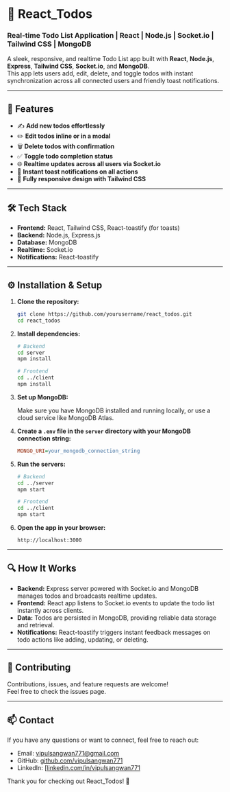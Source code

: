 # 📝 React_Todos

### Real-time Todo List Application | React | Node.js | Socket.io | Tailwind CSS | MongoDB

A sleek, responsive, and realtime Todo List app built with **React**, **Node.js**, **Express**, **Tailwind CSS**, **Socket.io**, and **MongoDB**.  
This app lets users add, edit, delete, and toggle todos with instant synchronization across all connected users and friendly toast notifications.

---

## 🚀 Features

- ✍️ **Add new todos effortlessly**  
- ✏️ **Edit todos inline or in a modal**  
- 🗑️ **Delete todos with confirmation**  
- ✅ **Toggle todo completion status**  
- 🌐 **Realtime updates across all users via Socket.io**  
- 🔔 **Instant toast notifications on all actions**  
- 📱 **Fully responsive design with Tailwind CSS**

---

## 🛠️ Tech Stack

- **Frontend:** React, Tailwind CSS, React-toastify (for toasts)  
- **Backend:** Node.js, Express.js  
- **Database:** MongoDB  
- **Realtime:** Socket.io  
- **Notifications:** React-toastify

---

## ⚙️ Installation & Setup

1. **Clone the repository:**

    ```bash
    git clone https://github.com/yourusername/react_todos.git
    cd react_todos
    ```

2. **Install dependencies:**

    ```bash
    # Backend
    cd server
    npm install

    # Frontend
    cd ../client
    npm install
    ```

3. **Set up MongoDB:**

    Make sure you have MongoDB installed and running locally, or use a cloud service like MongoDB Atlas.

4. **Create a `.env` file in the `server` directory with your MongoDB connection string:**

    ```ini
    MONGO_URI=your_mongodb_connection_string
    ```

5. **Run the servers:**

    ```bash
    # Backend
    cd ../server
    npm start

    # Frontend
    cd ../client
    npm start
    ```

6. **Open the app in your browser:**

    ```
    http://localhost:3000
    ```

---

## 🔍 How It Works

- **Backend:** Express server powered with Socket.io and MongoDB manages todos and broadcasts realtime updates.  
- **Frontend:** React app listens to Socket.io events to update the todo list instantly across clients.  
- **Data:** Todos are persisted in MongoDB, providing reliable data storage and retrieval.  
- **Notifications:** React-toastify triggers instant feedback messages on todo actions like adding, updating, or deleting.

---


## 🤝 Contributing

Contributions, issues, and feature requests are welcome!  
Feel free to check the issues page.

---

## 📫 Contact

If you have any questions or want to connect, feel free to reach out:

- Email: vipulsangwan771@gmail.com  
- GitHub: [github.com/vipulsangwan771](https://github.com/vipulsangwan771)  
- LinkedIn: [[linkedin.com/in/vipulsangwan771](https://linkedin.com/in/vipulsangwan771](https://www.linkedin.com/public-profile/settings?trk=d_flagship3_profile_self_view_public_profile))

Thank you for checking out React_Todos! 🚀
